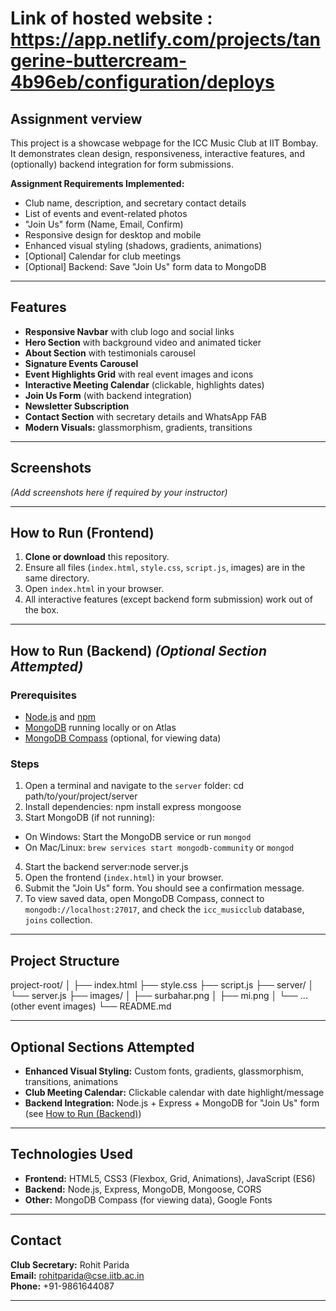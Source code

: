 # Link of hosted website : https://app.netlify.com/projects/tangerine-buttercream-4b96eb/configuration/deploys

## Assignment verview

This project is a showcase webpage for the ICC Music Club at IIT Bombay.  
It demonstrates clean design, responsiveness, interactive features, and (optionally) backend integration for form submissions.

**Assignment Requirements Implemented:**
- Club name, description, and secretary contact details
- List of events and event-related photos
- "Join Us" form (Name, Email, Confirm)
- Responsive design for desktop and mobile
- Enhanced visual styling (shadows, gradients, animations)
- [Optional] Calendar for club meetings
- [Optional] Backend: Save "Join Us" form data to MongoDB

---

## Features

- **Responsive Navbar** with club logo and social links
- **Hero Section** with background video and animated ticker
- **About Section** with testimonials carousel
- **Signature Events Carousel**
- **Event Highlights Grid** with real event images and icons
- **Interactive Meeting Calendar** (clickable, highlights dates)
- **Join Us Form** (with backend integration)
- **Newsletter Subscription**
- **Contact Section** with secretary details and WhatsApp FAB
- **Modern Visuals:** glassmorphism, gradients, transitions

---

## Screenshots

*(Add screenshots here if required by your instructor)*

---

## How to Run (Frontend)

1. **Clone or download** this repository.
2. Ensure all files (`index.html`, `style.css`, `script.js`, images) are in the same directory.
3. Open `index.html` in your browser.
4. All interactive features (except backend form submission) work out of the box.

---

## How to Run (Backend) *(Optional Section Attempted)*

### Prerequisites

- [Node.js](https://nodejs.org/) and [npm](https://www.npmjs.com/)
- [MongoDB](https://www.mongodb.com/try/download/community) running locally or on Atlas
- [MongoDB Compass](https://www.mongodb.com/products/compass) (optional, for viewing data)

### Steps

1. Open a terminal and navigate to the `server` folder: cd path/to/your/project/server
2. Install dependencies: npm install express mongoose 
3. Start MongoDB (if not running):
- On Windows: Start the MongoDB service or run `mongod`
- On Mac/Linux: `brew services start mongodb-community` or `mongod`
4. Start the backend server:node server.js
5. Open the frontend (`index.html`) in your browser.
6. Submit the "Join Us" form. You should see a confirmation message.
7. To view saved data, open MongoDB Compass, connect to `mongodb://localhost:27017`, and check the `icc_musicclub` database, `joins` collection.

---

## Project Structure

project-root/
│
├── index.html
├── style.css
├── script.js
├── server/
│ └── server.js
├── images/
│ ├── surbahar.png
│ ├── mi.png
│ └── ... (other event images)
└── README.md




---

## Optional Sections Attempted

- **Enhanced Visual Styling:** Custom fonts, gradients, glassmorphism, transitions, animations
- **Club Meeting Calendar:** Clickable calendar with date highlight/message
- **Backend Integration:** Node.js + Express + MongoDB for "Join Us" form (see [How to Run (Backend)](#how-to-run-backend))

---

## Technologies Used

- **Frontend:** HTML5, CSS3 (Flexbox, Grid, Animations), JavaScript (ES6)
- **Backend:** Node.js, Express, MongoDB, Mongoose, CORS
- **Other:** MongoDB Compass (for viewing data), Google Fonts

---

## Contact

**Club Secretary:** Rohit Parida  
**Email:** rohitparida@cse.iitb.ac.in  
**Phone:** +91-9861644087

---





